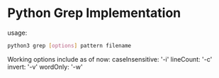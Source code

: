 # Python Grep Implementation
usage:
```bash
python3 grep [options] pattern filename
```
Working options include as of now:
  caseInsensitive: '-i'
  lineCount: '-c'
  invert: '-v'
  wordOnly: '-w'
